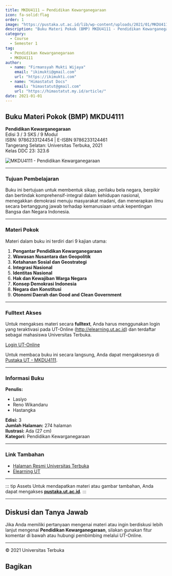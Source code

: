 ```yaml
--- 
title: MKDU4111 – Pendidikan Kewarganegaraan
icon: fa-solid:flag
order: 1
image: "https://pustaka.ut.ac.id/lib/wp-content/uploads/2021/01/MKDU411103.jpg"
description: "Buku Materi Pokok (BMP) MKDU4111 - Pendidikan Kewarganegaraan"
category:
  - Course
  - Semester 1
tag:
  - Pendidikan Kewarganegaraan
  - MKDU4111
author:
  - name: "Firmansyah Mukti Wijaya"
    email: "ikimukti@gmail.com"
    url: "https://ikimukti.com"
  - name: "Himastatut Docs"
    email: "himastatut@gmail.com"
    url: "https://himastatut.my.id/article/"
date: 2021-01-01
--- 
```


## Buku Materi Pokok (BMP) MKDU4111

**Pendidikan Kewarganegaraan**  
Edisi 3 / 3 SKS / 9 Modul  
ISBN: 9786233124454 | E-ISBN 9786233124461  
Tangerang Selatan: Universitas Terbuka, 2021  
Kelas DDC 23: 323.6  

![MKDU4111 - Pendidikan Kewarganegaraan](https://pustaka.ut.ac.id/lib/wp-content/uploads/2022/02/MKDK411103.jpg)

--- 

### Tujuan Pembelajaran

Buku ini bertujuan untuk membentuk sikap, perilaku bela negara, berpikir dan bertindak komprehensif-integral dalam kehidupan nasional, menegakkan demokrasi menuju masyarakat madani, dan menerapkan ilmu secara bertanggung jawab terhadap kemanusiaan untuk kepentingan Bangsa dan Negara Indonesia.

--- 

### Materi Pokok

Materi dalam buku ini terdiri dari 9 kajian utama:

1. **Pengantar Pendidikan Kewarganegaraan**
2. **Wawasan Nusantara dan Geopolitik**
3. **Ketahanan Sosial dan Geostrategi**
4. **Integrasi Nasional**
5. **Identitas Nasional**
6. **Hak dan Kewajiban Warga Negara**
7. **Konsep Demokrasi Indonesia**
8. **Negara dan Konstitusi**
9. **Otonomi Daerah dan Good and Clean Government**

--- 

### Fulltext Akses

Untuk mengakses materi secara **fulltext**, Anda harus menggunakan login yang teraktivasi pada UT-Online (http://elearning.ut.ac.id) dan terdaftar sebagai mahasiswa Universitas Terbuka.

[Login UT-Online](http://elearning.ut.ac.id)  

Untuk membaca buku ini secara langsung, Anda dapat mengaksesnya di [Pustaka UT - MKDU4111](https://pustaka.ut.ac.id/lib/mkdu4111-pendidikan-kewarganegaraan-edisi-3).

--- 

### Informasi Buku

**Penulis:**
- Lasiyo
- Reno Wikandaru
- Hastangka

**Edisi:** 3  
**Jumlah Halaman:** 274 halaman  
**Ilustrasi:** Ada (27 cm)  
**Kategori:** Pendidikan Kewarganegaraan  

--- 

### Link Tambahan

- [Halaman Resmi Universitas Terbuka](https://www.ut.ac.id)
- [Elearning UT](http://elearning.ut.ac.id)

--- 

::: tip Assets
Untuk mendapatkan materi atau gambar tambahan, Anda dapat mengakses **[pustaka.ut.ac.id](https://pustaka.ut.ac.id)**.
:::

--- 

## Diskusi dan Tanya Jawab

Jika Anda memiliki pertanyaan mengenai materi atau ingin berdiskusi lebih lanjut mengenai **Pendidikan Kewarganegaraan**, silakan gunakan fitur komentar di bawah atau hubungi pembimbing melalui UT-Online.


--- 

<footer>
  <p>© 2021 Universitas Terbuka</p>
</footer>


## Bagikan
<Share colorful />
<GitContributors />
<GitChangelog />